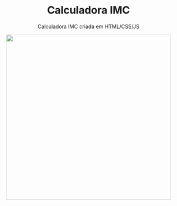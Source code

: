<div align="center">
  <h1>Calculadora IMC</h1>
  <p>Calculadora IMC criada em HTML/CSS/JS</p>
  <img src="https://github.com/user-attachments/assets/3453c1b5-c48a-400f-a1a9-fb347546d3cd" width="450px" />
</div>

